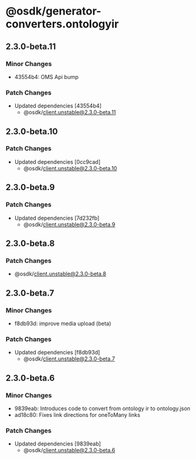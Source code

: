 # @osdk/generator-converters.ontologyir

## 2.3.0-beta.11

### Minor Changes

- 43554b4: OMS Api bump

### Patch Changes

- Updated dependencies [43554b4]
  - @osdk/client.unstable@2.3.0-beta.11

## 2.3.0-beta.10

### Patch Changes

- Updated dependencies [0cc9cad]
  - @osdk/client.unstable@2.3.0-beta.10

## 2.3.0-beta.9

### Patch Changes

- Updated dependencies [7d232fb]
  - @osdk/client.unstable@2.3.0-beta.9

## 2.3.0-beta.8

### Patch Changes

- @osdk/client.unstable@2.3.0-beta.8

## 2.3.0-beta.7

### Minor Changes

- f8db93d: improve media upload (beta)

### Patch Changes

- Updated dependencies [f8db93d]
  - @osdk/client.unstable@2.3.0-beta.7

## 2.3.0-beta.6

### Minor Changes

- 9839eab: Introduces code to convert from ontology ir to ontology.json
- ad18c80: Fixes link directions for oneToMany links

### Patch Changes

- Updated dependencies [9839eab]
  - @osdk/client.unstable@2.3.0-beta.6
